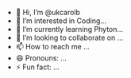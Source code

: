 - 👋 Hi, I’m @ukcarolb
- 👀 I’m interested in Coding...
- 🌱 I’m currently learning Phyton...
- 💞️ I’m looking to collaborate on ...
- 📫 How to reach me ...
- 😄 Pronouns: ...
- ⚡ Fun fact: ...

<!---
ukcarolb/ukcarolb is a ✨ special ✨ repository because its `README.md` (this file) appears on your GitHub profile.
You can click the Preview link to take a look at your changes.
--->
